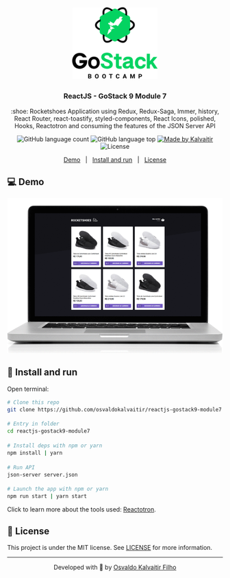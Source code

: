 <h1 align="center">
    <img src="/.github/assets/logo.png"
    width="200px"
    alt="Logo" />
</h1>

<h3 align="center">
  ReactJS - GoStack 9 Module 7
</h3>

<p align="center">
  :shoe: Rocketshoes Application using Redux, Redux-Saga, Immer, history, React Router, react-toastify, styled-components, React Icons, polished, Hooks, Reactotron and consuming the features of the JSON Server API
</p>

<p align="center">
  <img alt="GitHub language count" src="https://img.shields.io/github/languages/count/osvaldokalvaitir/reactjs-gostack9-module7.svg?color=00A83A">

  <img alt="GitHub language top" src="https://img.shields.io/github/languages/top/osvaldokalvaitir/reactjs-gostack9-module7.svg?color=00A83A">

  <a href="https://kalvaitir.com/">
    <img alt="Made by Kalvaitir" src="https://img.shields.io/badge/made%20by-Kalvaitir-00A83A">
  </a>

  <img alt="License" src="https://img.shields.io/badge/license-MIT-00A83A">
</p>

<p align="center">
  <a href="#computer-demo">Demo</a>&nbsp;&nbsp;&nbsp;|&nbsp;&nbsp;&nbsp;<a href="#wrench-install-and-run">Install and run</a>&nbsp;&nbsp;&nbsp;|&nbsp;&nbsp;&nbsp;<a href="#memo-license">License</a>
</p>

## :computer: Demo

![Demo](/.github/assets/demo.gif)

## :wrench: Install and run

Open terminal:

```sh
# Clone this repo
git clone https://github.com/osvaldokalvaitir/reactjs-gostack9-module7

# Entry in folder
cd reactjs-gostack9-module7

# Install deps with npm or yarn
npm install | yarn

# Run API
json-server server.json

# Launch the app with npm or yarn
npm run start | yarn start
```

Click to learn more about the tools used: [Reactotron](https://github.com/osvaldokalvaitir/awesome/blob/main/src/apps-inspectors/reactotron.md).

## :memo: License

This project is under the MIT license. See [LICENSE](/LICENSE) for more information.

---

<p align="center">
Developed with 💚 by <a href="https://www.linkedin.com/in/osvaldokalvaitir">Osvaldo Kalvaitir Filho</a>
</p>
